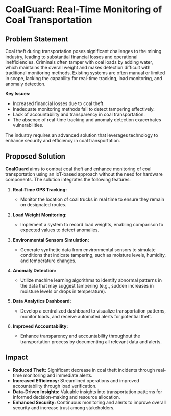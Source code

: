 # CoalGuard: Real-Time Monitoring of Coal Transportation

## Problem Statement

Coal theft during transportation poses significant challenges to the mining industry, leading to substantial financial losses and operational inefficiencies. Criminals often tamper with coal loads by adding water, which maintains the overall weight and makes detection difficult with traditional monitoring methods. Existing systems are often manual or limited in scope, lacking the capability for real-time tracking, load monitoring, and anomaly detection.

**Key Issues:**
- Increased financial losses due to coal theft.
- Inadequate monitoring methods fail to detect tampering effectively.
- Lack of accountability and transparency in coal transportation.
- The absence of real-time tracking and anomaly detection exacerbates vulnerabilities.

The industry requires an advanced solution that leverages technology to enhance security and efficiency in coal transportation.

## Proposed Solution

**CoalGuard** aims to combat coal theft and enhance monitoring of coal transportation using an IoT-based approach without the need for hardware components. The solution integrates the following features:

1. **Real-Time GPS Tracking:**
   - Monitor the location of coal trucks in real time to ensure they remain on designated routes.

2. **Load Weight Monitoring:**
   - Implement a system to record load weights, enabling comparison to expected values to detect anomalies.

3. **Environmental Sensors Simulation:**
   - Generate synthetic data from environmental sensors to simulate conditions that indicate tampering, such as moisture levels, humidity, and temperature changes.

4. **Anomaly Detection:**
   - Utilize machine learning algorithms to identify abnormal patterns in the data that may suggest tampering (e.g., sudden increases in moisture levels or drops in temperature).

5. **Data Analytics Dashboard:**
   - Develop a centralized dashboard to visualize transportation patterns, monitor loads, and receive automated alerts for potential theft.

6. **Improved Accountability:**
   - Enhance transparency and accountability throughout the transportation process by documenting all relevant data and alerts.

## Impact

- **Reduced Theft:** Significant decrease in coal theft incidents through real-time monitoring and immediate alerts.
- **Increased Efficiency:** Streamlined operations and improved accountability through load verification.
- **Data-Driven Insights:** Valuable insights into transportation patterns for informed decision-making and resource allocation.
- **Enhanced Security:** Continuous monitoring and alerts to improve overall security and increase trust among stakeholders.


